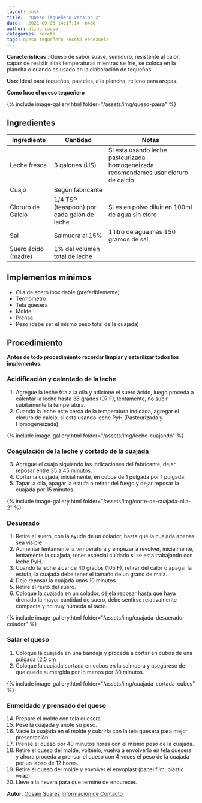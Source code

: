 ```yaml
---
layout: post
title:  "Queso Tequeñero version 2"
date:   2021-09-03 14:17:14 -0400
author: alinorcausa
categories: receta
tags: queso tequeñero receta venezuela
---
```


**Características** : Queso de sabor suave, semiduro, resistente al calor, capaz de resistir altas temperaturas mientras se fríe, se coloca en la plancha o cuando es usado en la elaboración de tequeños.

**Uso**: Ideal para tequeños, pasteles, a la plancha, relleno para arepas.

**Como luce el queso tequeñero**

{% include image-gallery.html folder="/assets/img/queso-paisa" %} 

## Ingredientes

Ingrediente | Cantidad | Notas
------------| ---------| -----
Leche fresca | 3 galones (US) | Si esta usando leche pasteurizada-homogeneizada recomendamos usar cloruro de calcio
Cuajo | Según fabricante |
Cloruro de Calcio | 1/4 TSP (teaspoon) por cada galón de leche | Si es en polvo diluir en 100ml de agua sin cloro
Sal | Salmuera al 15% | 1 litro de agua más 150 gramos de sal 
Suero ácido (madre) | 1% del volumen total de leche

## Implementos mínimos

- Olla de acero inoxidable (preferiblemente)
- Termómetro
- Tela quesera
- Molde
- Prensa
- Peso (debe ser el mismo peso total de la cuajada)

## Procedimiento

**Antes de todo procedimiento recordar limpiar y esterilizar todos los implementos.**

### Acidificación y calentado de la leche

1. Agregue la leche fría a la olla y adicione el suero ácido, luego proceda a calentar la leche hasta 36 grados (97 F), lentamente, no subir súbitamente la temperatura.
2. Cuando la leche este cerca de la temperatura indicada, agregar el cloruro de calcio, si esta usando leche PyH  (Pasteurizada y Homogeneizada).

{% include image-gallery.html folder="/assets/img/leche-cuajando" %} 

### Coagulación de la leche y cortado de la cuajada

3. Agregue el cuajo siguiendo las indicaciones del fabricante, dejar reposar entre 35 a 45 minutos.
4. Cortar la cuajada, inicialmente, en cubos de 1 pulgada por 1 pulgada.
5. Tapar la olla, apagar la estufa o retirar del fuego y dejar reposar la cuajada por 15 minutos.

{% include image-gallery.html folder="/assets/img/corte-de-cuajada-olla-2" %} 

### Desuerado

1. Retire el suero, con la ayuda de un colador, hasta que la cuajada apenas sea visible
2. Aumentar lentamente la temperatura y empezar a revolver, inicialmente, lentamente la cuajada, tener especial cuidado si se esta trabajando con leche PyH.
3. Cuando la leche alcance 40 grados (105 F), retirar del calor o apagar la estufa, la cuajada debe tener el tamaño de un grano de maíz.
4.  Deje reposar la cuajada unos 10 minutos.
5.  Retire el resto del suero.
6.  Coloque la cuajada en un colador, déjela reposar hasta que haya drenado la mayor cantidad de suero, debe sentirse relativamente compacta y no muy húmeda al tacto.

{% include image-gallery.html folder="/assets/img/cuajada-desuerado-colador" %} 

### Salar el queso

1. Coloque la cuajada en una bandeja y proceda a cortar en cubos de una pulgada (2.5 cm
2. Coloque la cuajada cortada en cubos en la salmuera y asegúrese de que quede sumergida por lo menos por 30 minutos.

{% include image-gallery.html folder="/assets/img/cuajada-cortada-cubos" %} 

### Enmoldado y prensado del queso

14. Prepare el molde con tela quesera.
15. Pese la cuajada y anote su peso.
16. Vacíe la cuajada en el molde y cubrirla con la tela quesera para mejor presentación.
17. Prense el queso por 40 minutos horas con el mismo peso de la cuajada.
18. Retire el queso del molde, voltéelo, vuelva a envolverlo en tela quesera y ahora proceda a prensar el queso con 4 veces el peso de la cuajada por un lapso de 12 horas.
19. Retire el queso del molde y envolver el envoplast (papel film, plastic wrap).
20. Lleve a la nevera para que termine de endurecer.

**Autor**: [Ocsain Suarez](https://www.instagram.com/alinorcausa/) [Información de Contacto](http://wa.link/cyft44)